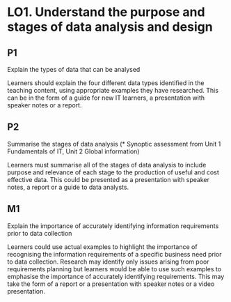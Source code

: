 # LO1. Understand the purpose and stages of data analysis and design

## P1
Explain the types of data that can be
analysed

Learners should explain the four different data types identified in the teaching content, using appropriate examples they have researched. This can be
in the form of a guide for new IT learners, a presentation with speaker notes or a report.


## P2
Summarise the stages of data analysis
(* Synoptic assessment from Unit 1
Fundamentals of IT, Unit 2 Global
information)

Learners must summarise all of the stages of data analysis to include purpose and relevance of each stage to the production of useful and cost
effective data. This could be presented as a presentation with speaker notes, a report or a guide to data analysts.

## M1
Explain the importance of accurately
identifying information requirements
prior to data collection

Learners could use actual examples to highlight the importance of recognising the information requirements of a specific business need prior to data
collection. Research may identify only issues arising from poor requirements planning but learners would be able to use such examples to emphasise the
importance of accurately identifying requirements. This may take the form of a report or a presentation with speaker notes or a video presentation.
